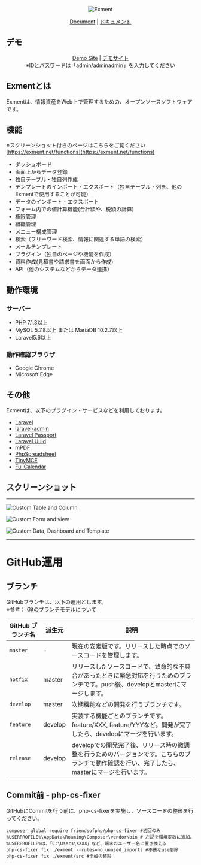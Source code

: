 <p align="center">
<img src="https://exment.net/docs/img/common/exment_logo_side.png" alt="Exment">
</p>

<p align="center">
<a href="https://exment.net/docs/#">Document</a> | 
<a href="https://exment.net/docs/#/ja/">ドキュメント</a>
</p>

デモ
------------
<p align="center">
<a href="https://demo.exment.net/admin">Demo Site</a> | 
<a href="https://demo-jp.exment.net/admin">デモサイト</a>
<br/>※IDとパスワードは「admin/adminadmin」を入力してください
</p>

## Exmentとは
Exmentは、情報資産をWeb上で管理するための、オープンソースソフトウェアです。

## 機能
※スクリーンショット付きのページはこちらをご覧ください
[https://exment.net/functions](https://exment.net/functions)

- ダッシュボード
- 画面上からデータ登録
- 独自テーブル・独自列作成
- テンプレートのインポート・エクスポート（独自テーブル・列を、他のExmentで使用することが可能）
- データのインポート・エクスポート
- フォーム内での値計算機能(合計額や、税額の計算)
- 権限管理
- 組織管理
- メニュー構成管理
- 検索（フリーワード検索、情報に関連する単語の検索）
- メールテンプレート
- プラグイン（独自のページや機能を作成）
- 資料作成(見積書や請求書を画面から作成)
- API（他のシステムなどからデータ連携）

## 動作環境
### サーバー
- PHP 7.1.3以上
- MySQL 5.7.8以上 または MariaDB 10.2.7以上
- Laravel5.6以上

### 動作確認ブラウザ
- Google Chrome
- Microsoft Edge

## その他
Exmentは、以下のプラグイン・サービスなどを利用しております。
+ [Laravel](https://laravel.com/)
+ [laravel-admin](http://laravel-admin.org/)
+ [Laravel Passport](https://github.com/laravel/passport)
+ [Laravel Uuid](https://github.com/webpatser/laravel-uuid)
+ [mPDF](https://github.com/mpdf/mpdf)
+ [PhpSpreadsheet](https://github.com/phpoffice/phpspreadsheet)
+ [TinyMCE](https://www.tiny.cloud/)
+ [FullCalendar](https://github.com/fullcalendar/fullcalendar)

## スクリーンショット
------------

![Custom Table and Column](https://exment.net/docs/img/common/screenshot_table_and_column.jpg)  
  
![Custom Form and view](https://exment.net/docs/img/common/screenshot_form_and_view.jpg)  
  
![Custom Data, Dashboard and Template](https://exment.net/docs/img/common/screenshot_data_dashboard_template.jpg)

------------
# GitHub運用

## ブランチ
GitHubブランチは、以下の運用とします。  
※参考： [Gitのブランチモデルについて](https://qiita.com/okuderap/items/0b57830d2f56d1d51692)

| GitHub ブランチ名 | 派生元 | 説明 |
| ------------------ | -------------| ------------- |
| `master` | - | 現在の安定版です。リリースした時点でのソースコードを管理します。 |
| `hotfix` | master | リリースしたソースコードで、致命的な不具合があったときに緊急対応を行うためのブランチです。push後、developとmasterにマージします。 |
| `develop` | master | 次期機能などの開発を行うブランチです。 |
| `feature` | develop | 実装する機能ごとのブランチです。 feature/XXX, feature/YYYなど。開発が完了したら、developにマージを行います。 |
| `release` | develop | developでの開発完了後、リリース時の微調整を行うためのバージョンです。こちらのブランチで動作確認を行い、完了したら、masterにマージを行います。 |

## Commit前 - php-cs-fixer
GitHubにCommitを行う前に、php-cs-fixerを実施し、ソースコードの整形を行ってください。  

~~~
composer global require friendsofphp/php-cs-fixer #初回のみ
%USERPROFILE%\AppData\Roaming\Composer\vendor\bin # 左記を環境変数に追加。%USERPROFILE%は、「C:\Users\XXXX」など、端末のユーザー名に置き換える
php-cs-fixer fix ./exment --rules=no_unused_imports #不要なuse削除
php-cs-fixer fix ./exment/src #全般の整形
~~~